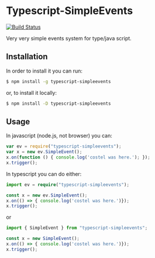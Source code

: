 # Typescript-SimpleEvents

[![Build Status](https://travis-ci.org/faceofcat/Typescript-SimpleEvents.svg?branch=master)](https://travis-ci.org/faceofcat/Typescript-SimpleEvents)

Very very simple events system for type/java script.

Installation
------------

In order to install it you can run:

```sh
$ npm install -g typescript-simpleevents
```

or, to install it locally:
```sh
$ npm install -D typescript-simpleevents
```

Usage
------------

In javascript (node.js, not browser) you can:
```javascript
var ev = require("typescript-simpleevents");
var x = new ev.SimpleEvent();
x.on(function () { console.log('costel was here.'); });
x.trigger();
```

In typescript you can do either:
```typescript
import ev = require("typescript-simpleevents");

const x = new ev.SimpleEvent();
x.on(() => { console.log('costel was here.')});
x.trigger();
```
or
```typescript
import { SimpleEvent } from "typescript-simpleevents";

const x = new SimpleEvent();
x.on(() => { console.log('costel was here.')});
x.trigger();
```